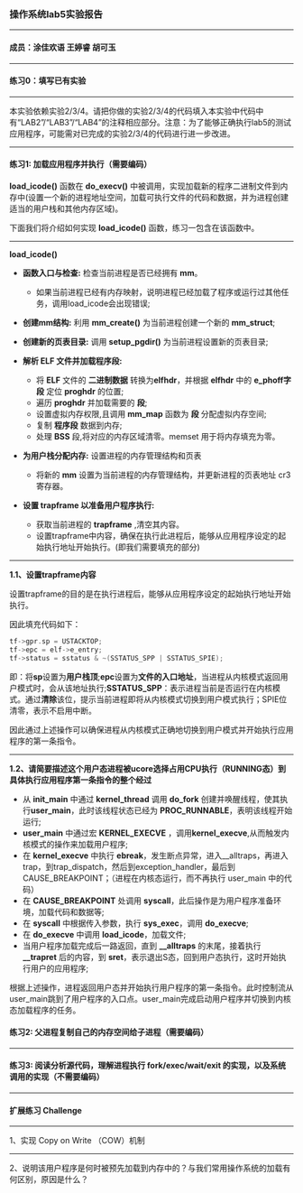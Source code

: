 ### 操作系统lab5实验报告

***

#### 成员：涂佳欢语 王婷睿 胡可玉

***

#### 练习0：填写已有实验

***

本实验依赖实验2/3/4。请把你做的实验2/3/4的代码填入本实验中代码中有“LAB2”/“LAB3”/“LAB4”的注释相应部分。注意：为了能够正确执行lab5的测试应用程序，可能需对已完成的实验2/3/4的代码进行进一步改进。

***

#### 练习1: 加载应用程序并执行（需要编码）

**load_icode()** 函数在 **do_execv()** 中被调用，实现加载新的程序二进制文件到内存中(设置一个新的进程地址空间，加载可执行文件的代码和数据，并为进程创建适当的用户栈和其他内存区域)。

下面我们将介绍如何实现 **load_icode()** 函数，练习一包含在该函数中。

***

**load_icode()**

- **函数入口与检查:** 检查当前进程是否已经拥有 **mm**。
  - 如果当前进程已经有内存映射，说明进程已经加载了程序或运行过其他任务，调用load_icode会出现错误;
- **创建mm结构:** 利用 **mm_create()** 为当前进程创建一个新的 **mm_struct**;
- **创建新的页表目录:** 调用 **setup_pgdir()** 为当前进程设置新的页表目录;
- **解析 ELF 文件并加载程序段:**
  
   - 将 **ELF** 文件的 **二进制数据** 转换为**elfhdr**，并根据 **elfhdr** 中的 **e_phoff字段** 定位 **proghdr** 的位置;
   - 遍历 **proghdr** 并加载需要的 **段**;
   - 设置虚拟内存权限,且调用 **mm_map** 函数为 **段** 分配虚拟内存空间;
   - 复制 **程序段** 数据到内存;
   - 处理 **BSS** 段,将对应的内存区域清零。memset 用于将内存填充为零。
  
- **为用户栈分配内存:** 设置进程的内存管理结构和页表
   - 将新的 **mm** 设置为当前进程的内存管理结构，并更新进程的页表地址 cr3 寄存器。
- **设置 trapframe 以准备用户程序执行:**
  - 获取当前进程的 **trapframe** ,清空其内容。
  - 设置trapframe中内容，确保在执行此进程后，能够从应用程序设定的起始执行地址开始执行。(即我们需要填充的部分)
  
***

**1.1、设置trapframe内容**

设置trapframe的目的是在执行进程后，能够从应用程序设定的起始执行地址开始执行。

因此填充代码如下：

```c++
tf->gpr.sp = USTACKTOP;
tf->epc = elf->e_entry;
tf->status = sstatus & ~(SSTATUS_SPP | SSTATUS_SPIE);
```

即：将**sp**设置为**用户栈顶**;**epc**设置为**文件的入口地址**，当进程从内核模式返回用户模式时，会从该地址执行;**SSTATUS_SPP**：表示进程当前是否运行在内核模式。通过**清除**该位，提示当前进程即将从内核模式切换到用户模式执行；SPIE位清零，表示不启用中断。

因此通过上述操作可以确保进程从内核模式正确地切换到用户模式并开始执行应用程序的第一条指令。

***

**1.2、请简要描述这个用户态进程被ucore选择占用CPU执行（RUNNING态）到具体执行应用程序第一条指令的整个经过**

- 从 **init_main** 中通过 **kernel_thread** 调用 **do_fork** 创建并唤醒线程，使其执行**user_main**，此时该线程状态已经为 **PROC_RUNNABLE**，表明该线程开始运行;
- **user_main** 中通过宏 **KERNEL_EXECVE** ，调用**kernel_execve**,从而触发内核模式的操作来加载用户程序;
- 在 **kernel_execve** 中执行 **ebreak**，发生断点异常，进入__alltraps，再进入trap，到trap_dispatch，然后到exception_handler，最后到CAUSE_BREAKPOINT；（进程在内核态运行，而不再执行 user_main 中的代码）
- 在 **CAUSE_BREAKPOINT** 处调用 **syscall**，此后操作是为用户程序准备环境，加载代码和数据等;
- 在 **syscall** 中根据传入参数，执行 **sys_exec**，调用 **do_execve**;
- 在 **do_execve** 中调用 **load_icode**，加载文件;
- 当用户程序加载完成后一路返回，直到 **__alltraps** 的末尾，接着执行 **__trapret** 后的内容，到 **sret**，表示退出S态，回到用户态执行，这时开始执行用户的应用程序;

根据上述操作，进程返回用户态并开始执行用户程序的第一条指令。此时控制流从user_main跳到了用户程序的入口点。user_main完成启动用户程序并切换到内核态加载程序的任务。

#### 练习2: 父进程复制自己的内存空间给子进程（需要编码）

***

#### 练习3: 阅读分析源代码，理解进程执行 fork/exec/wait/exit 的实现，以及系统调用的实现（不需要编码）

***

#### 扩展练习 Challenge

***

1、实现 Copy on Write （COW）机制

***

2、说明该用户程序是何时被预先加载到内存中的？与我们常用操作系统的加载有何区别，原因是什么？
